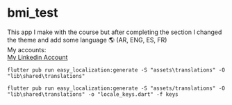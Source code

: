 # bmi_test

This app I  make with the course but after completing the section I changed the theme and add some language 🌎 (AR, ENG, ES, FR) <br>
My accounts:
<br>
[My Linkedin Account](https://www.linkedin.com/in/youssef-hussein-aa3b38277/)
<br>
```
flutter pub run easy_localization:generate -S "assets\translations" -O "lib\shared\translations"

flutter pub run easy_localization:generate -S "assets/translations" -O "lib\shared\translations" -o "locale_keys.dart" -f keys
```